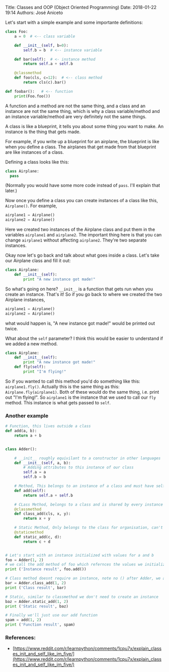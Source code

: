 Title: Classes and OOP (Object Oriented Programming)
Date: 2018-01-22 19:14 
Authors: José Aniceto


Let's start with a simple example and some importante definitions:

```python
class Foo:
    a = 0  # <-- class variable

    def __init__(self, b=0):
        self.b = b  # <-- instance variable

    def bar(self):  # <- instance method
        return self.a + self.b

    @classmethod
    def foo(cls, c=12):  # <-- class method
        return cls(c).bar()

def foobar():   # <-- function
    print(Foo.foo())
```

A function and a method are not the same thing, and a class and an instance are not the same thing, which is why a class variable/method and an instance variable/method are very definitely not the same things.

A class is like a blueprint, it tells you about some thing you want to make. An instance is the thing that gets made. 

For example, if you write up a blueprint for an airplane, the blueprint is like when you define a class. The airplanes that get made from that blueprint are like instances of a class. 

Defining a class looks like this:

```python
class Airplane:
  pass  
```

(Normally you would have some more code instead of `pass`. I'll explain that later.)
 
Now once you define a class you can create instances of a class like this, `Airplane()`. For example,

```python
airplane1 = Airplane()
airplane2 = Airplane()
```

Here we created two instances of the Airplane class and put them in the variables `airplane1` and `airplane2`. The important thing here is that you can change `airplane1` without affecting `airplane2`. They're two separate instances.

Okay now let's go back and talk about what goes inside a class. Let's take our Airplane class and fill it out:
```python
class Airplane:
    def __init__(self):
        print "A new instance got made!"
```
So what's going on here? `__init__` is a function that gets run when you create an instance. That's it! So if you go back to where we created the two Airplane instances,
```python
airplane1 = Airplane()
airplane2 = Airplane()
```

what would happen is, "A new instance got made!" would be printed out twice.

What about the `self` parameter? I think this would be easier to understand if we added a new method.

```python
class Airplane:
    def __init__(self):
        print "A new instance got made!"
    def fly(self):
        print "I'm flying!"
```

So if you wanted to call this method you'd do something like this: `airplane1.fly()`. Actually this is the same thing as this: `Airplane.fly(airplane1)`. Both of these would do the same thing, i.e. print out "I'm flying!". So `airplane1` is the instance that we used to call our `fly` method. This instance is what gets passed to `self`. 


### Another example

```python
# Function, this lives outside a class
def add(a, b):
    return a + b


class Adder():

    # __init__ roughly equivilant to a constructor in other languages
    def __init__(self, a, b):
        # Adding attributes to this instance of our class
        self.a = a
        self.b = b

    # Method, This belongs to an instance of a class and must have self as first argument. self refers to an instance of a class
    def add(self):
        return self.a + self.b

    # CLass Method, belongs to a class and is shared by every instance of the class, must have the class as first argument
    @classmethod
    def class_add(cls, x, y):
        return x + y

    # Static Method, Only belongs to the class for organisation, can't reference class or instance attributes
    @staticmethod
    def static_add(c, d):
        return c + d


# Let's start with an instance initialized with values for a and b
foo = Adder(1, 2)
# we call the add method of foo which refernces the values we initialized the class with
print ('Instance result', foo.add())

# Class method doesnt require an instance, note no () after Adder, we arent creating an instance, just referencing the class
bar = Adder.class_add(1, 2)
print ('Class result', bar)

# Static, similar to classmethod we don't need to create an instance
baz = Adder.static_add(1, 2)
print ('Static result', baz)

# Finally we'll just use our add function
spam = add(1, 2)
print ('Function result', spam)
```


### References:
* [https://www.reddit.com/r/learnpython/comments/1cpu7x/explain_classes_init_and_self_like_im_five/](https://www.reddit.com/r/learnpython/comments/1cpu7x/explain_classes_init_and_self_like_im_five/)
